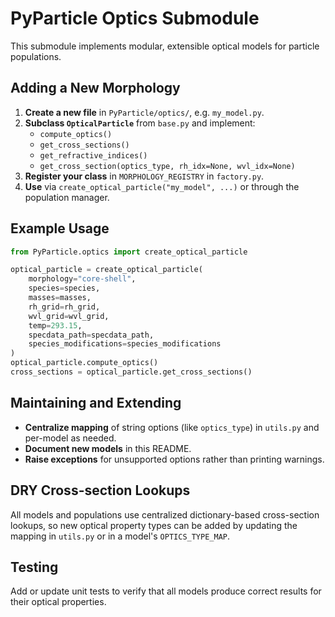 # PyParticle Optics Submodule

This submodule implements modular, extensible optical models for particle populations.

## Adding a New Morphology

1. **Create a new file** in `PyParticle/optics/`, e.g. `my_model.py`.
2. **Subclass `OpticalParticle`** from `base.py` and implement:
   - `compute_optics()`
   - `get_cross_sections()`
   - `get_refractive_indices()`
   - `get_cross_section(optics_type, rh_idx=None, wvl_idx=None)`
3. **Register your class** in `MORPHOLOGY_REGISTRY` in `factory.py`.
4. **Use** via `create_optical_particle("my_model", ...)` or through the population manager.

## Example Usage

```python
from PyParticle.optics import create_optical_particle

optical_particle = create_optical_particle(
    morphology="core-shell",
    species=species,
    masses=masses,
    rh_grid=rh_grid,
    wvl_grid=wvl_grid,
    temp=293.15,
    specdata_path=specdata_path,
    species_modifications=species_modifications
)
optical_particle.compute_optics()
cross_sections = optical_particle.get_cross_sections()
```

## Maintaining and Extending

- **Centralize mapping** of string options (like `optics_type`) in `utils.py` and per-model as needed.
- **Document new models** in this README.
- **Raise exceptions** for unsupported options rather than printing warnings.

## DRY Cross-section Lookups

All models and populations use centralized dictionary-based cross-section lookups,
so new optical property types can be added by updating the mapping in `utils.py`
or in a model's `OPTICS_TYPE_MAP`.

## Testing

Add or update unit tests to verify that all models produce correct results for their optical properties.
